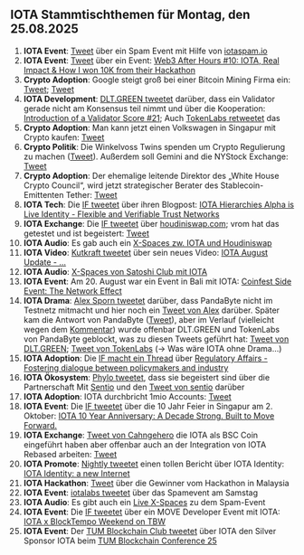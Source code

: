 ## IOTA Stammtischthemen für Montag, den 25.08.2025

1. **IOTA Event**: [Tweet](https://x.com/Cigamatoi/status/1957070411767615685) über ein Spam Event mit Hilfe von [iotaspam.io](https://iotaspam.io/)
2. **IOTA Event**: [Tweet](https://x.com/apubcc/status/1957630943008813111) über ein Event: [Web3 After Hours #10: IOTA, Real Impact & How I won 10K from their Hackathon](https://lu.ma/ac2uigv6)
3. **Crypto Adoption**: Google steigt groß bei einer Bitcoin Mining Firma ein: [Tweet](https://x.com/BitcoinMagazine/status/1957728064638435653); [Tweet](https://x.com/Vivek4real_/status/1957703823582986438)
4. **IOTA Development**: [DLT.GREEN tweetet](https://x.com/dlt_green/status/1957553934148726963) darüber, dass ein Validator gerade nicht am Konsensus teil nimmt und über die Kooperation: [Introduction of a Validator Score #21](https://github.com/iotaledger/IIPs/discussions/21); Auch [TokenLabs retweetet](https://x.com/TokenLabsX/status/1957736164674224529) das
5. **Crypto Adoption**: Man kann jetzt einen Volkswagen in Singapur mit Crypto kaufen: [Tweet](https://x.com/blocktrainer/status/1957760125659144226)
6. **Crypto Politik**: Die Winkelvoss Twins spenden um Crypto Regulierung zu machen ([Tweet](https://x.com/tyler/status/1958188871377715683)). Außerdem soll Gemini and die NYStock Exchange: [Tweet](https://x.com/pete_rizzo_/status/1957437182672547848)
7. **Crypto Adoption**: Der ehemalige leitende Direktor des „White House Crypto Council“, wird jetzt strategischer Berater des Stablecoin-Emittenten Tether: [Tweet](https://x.com/blocktrainer/status/1957761552930439214)
8. **IOTA Tech**: Die [IF tweetet](https://x.com/iota/status/1957794182224830659) über ihren Blogpost: [IOTA Hierarchies Alpha is Live Identity - Flexible and Verifiable Trust Networks](https://blog.iota.org/iota-hierarchies-alpha-live/)
9. **IOTA Exchange**: Die [IF tweetet](https://x.com/iota/status/1957834949068743135) über [houdiniswap.com](https://houdiniswap.com/); vrom hat das getestet und ist begeistert: [Tweet](https://x.com/Vrom14286662/status/1958249081870201304)
10. **IOTA Audio**: Es gab auch ein [X-Spaces zw. IOTA und Houdiniswap](https://x.com/HoudiniSwap/status/1957926086135668932)
11. **IOTA Video**: [Kutkraft tweetet](https://x.com/kutkraft/status/1957902492219658389) über sein neues Video: [IOTA August Update - ...](https://youtu.be/Hxnjrlt5-tQ)
12. **IOTA Audio**: [X-Spaces von Satoshi Club mit IOTA](https://x.com/gvizor/status/1957767141974741153)
13. **IOTA Event**: Am 20. August war ein Event in Bali mit IOTA: [Coinfest Side Event: The Network Effect](https://lu.ma/eqd8ajyx)
14. **IOTA Drama**: [Alex Sporn tweetet](https://x.com/alexsporn/status/1958149303408504971) darüber, dass PandaByte nicht im Testnetz mitmacht und hier noch ein [Tweet von Alex](https://x.com/alexsporn/status/1958175139071184946) darüber. Später kam die Antwort von PandaByte ([Tweet](https://x.com/pandabyte_net/status/1958481240173981899)), aber im Verlauf (vielleicht wegen dem [Kommentar](https://x.com/dlt_green/status/1958151352426618925)) wurde offenbar DLT.GREEN und TokenLabs von PandaByte geblockt, was zu diesen Tweets geführt hat: [Tweet von DLT.GREEN](https://x.com/dlt_green/status/1958237524041609697); [Tweet von TokenLabs](https://x.com/TokenLabsX/status/1958245788783698287) (-> Was wäre IOTA ohne Drama...)
15. **IOTA Adoption**: Die [IF macht ein Thread](https://x.com/iota/status/1958197339803254934) über [Regulatory Affairs - Fostering dialogue between policymakers and industry](https://iota-foundation.org/regulatory-affairs)
16. **IOTA Ökosystem**: [Phylo tweetet](https://x.com/PhyloIota/status/1958308518198452627), dass sie begeistert sind über die Partnerschaft Mit [Sentio](https://www.sentio.xyz/) und den [Tweet von sentio](https://x.com/sentioxyz/status/1958197301710925928) darüber
17. **IOTA Adoption**: IOTA durchbricht 1mio Accounts: [Tweet](https://x.com/Salimasbegum/status/1958335674425204986)
18. **IOTA Event**: Die [IF tweetet](https://x.com/iota/status/1958514425947627792) über die 10 Jahr Feier in Singapur am 2. Oktober: [IOTA 10 Year Anniversary: A Decade Strong. Built to Move Forward.](https://lu.ma/IOTA10?utm_source=x_org)
19. **IOTA Exchange**: [Tweet von Cahngehero](https://x.com/Changehero_io/status/1958546279656563023) die IOTA als BSC Coin eingeführt haben aber offenbar auch an der Integration von IOTA Rebased arbeiten: [Tweet](https://x.com/Changehero_io/status/1958556523279397284)
20. **IOTA Promote**: [Nightly tweetet](https://x.com/Nightly_app/status/1958168750206972375) einen tollen Bericht über IOTA Identity: [IOTA Identity: a new Internet](https://x.com/Nightly_app/status/1958168750206972375)
21. **IOTA Hackathon**: [Tweet](https://x.com/LPGiambroni/status/1958542584755699815) über die Gewinner vom Hackathon in Malaysia
22. **IOTA Event**: [iotalabs tweetet](https://x.com/iotalabs_/status/1958858714540024162) über das Spamevent am Samstag
23. **IOTA Audio**: Es gibt auch ein [Live X-Spaces](https://x.com/i/spaces/1RDGlAelwPOJL) zu dem Spam-Event
24. **IOTA Event**: Die [IF tweetet](https://x.com/iota/status/1958876812991250836) über ein MOVE Developer Event mit IOTA: [IOTA x BlockTempo Weekend on TBW](https://lu.ma/v285hese)
25. **IOTA Event**: Der [TUM Blockchain Club tweetet](https://x.com/tbc_munich/status/1958910459236528446) über IOTA den Silver Sponsor IOTA beim [TUM Blockchain Conference 25](https://www.eventbrite.de/e/tum-blockchain-conference-25-tickets-1354147665119?aff=oddtdtcreator)
